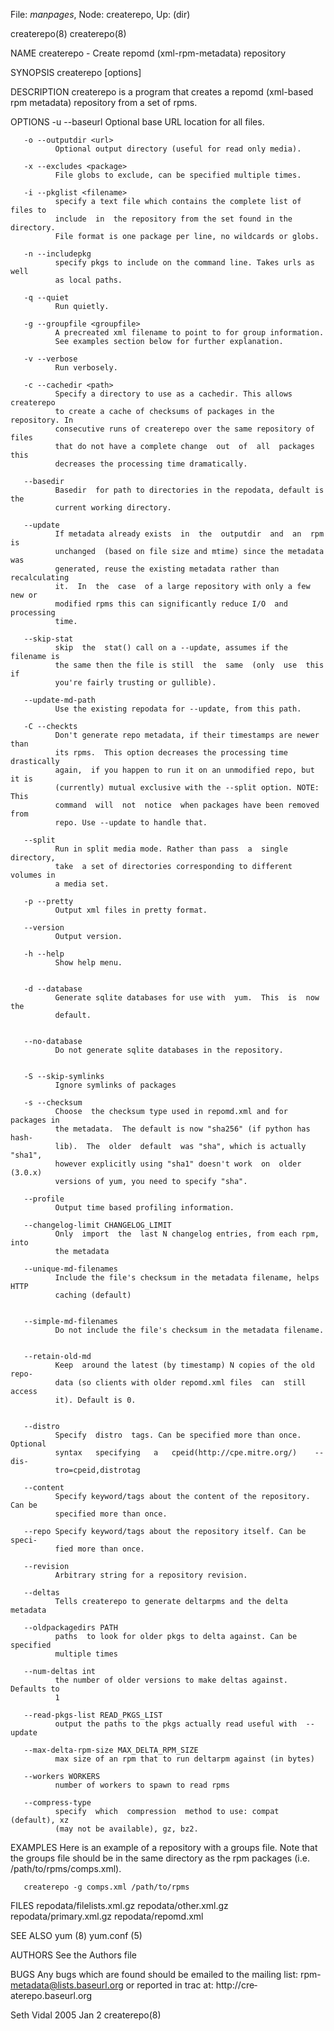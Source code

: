 File: *manpages*,  Node: createrepo,  Up: (dir)

createrepo(8)                                                    createrepo(8)



NAME
       createrepo - Create repomd (xml-rpm-metadata) repository


SYNOPSIS
       createrepo [options] <directory>

DESCRIPTION
       createrepo  is a program that creates a repomd (xml-based rpm metadata)
       repository from a set of rpms.


OPTIONS
       -u --baseurl <url>
              Optional base URL location for all files.

       -o --outputdir <url>
              Optional output directory (useful for read only media).

       -x --excludes <package>
              File globs to exclude, can be specified multiple times.

       -i --pkglist <filename>
              specify a text file which contains the complete list of files to
              include  in  the repository from the set found in the directory.
              File format is one package per line, no wildcards or globs.

       -n --includepkg
              specify pkgs to include on the command line. Takes urls as  well
              as local paths.

       -q --quiet
              Run quietly.

       -g --groupfile <groupfile>
              A precreated xml filename to point to for group information.
              See examples section below for further explanation.

       -v --verbose
              Run verbosely.

       -c --cachedir <path>
              Specify a directory to use as a cachedir. This allows createrepo
              to create a cache of checksums of packages in the repository. In
              consecutive runs of createrepo over the same repository of files
              that do not have a complete change  out  of  all  packages  this
              decreases the processing time dramatically.

       --basedir
              Basedir  for path to directories in the repodata, default is the
              current working directory.

       --update
              If metadata already exists  in  the  outputdir  and  an  rpm  is
              unchanged  (based on file size and mtime) since the metadata was
              generated, reuse the existing metadata rather than recalculating
              it.  In  the  case  of a large repository with only a few new or
              modified rpms this can significantly reduce I/O  and  processing
              time.

       --skip-stat
              skip  the  stat() call on a --update, assumes if the filename is
              the same then the file is still  the  same  (only  use  this  if
              you're fairly trusting or gullible).

       --update-md-path
              Use the existing repodata for --update, from this path.

       -C --checkts
              Don't generate repo metadata, if their timestamps are newer than
              its rpms.  This option decreases the processing time drastically
              again,  if you happen to run it on an unmodified repo, but it is
              (currently) mutual exclusive with the --split option. NOTE: This
              command  will  not  notice  when packages have been removed from
              repo. Use --update to handle that.

       --split
              Run in split media mode. Rather than pass  a  single  directory,
              take  a set of directories corresponding to different volumes in
              a media set.

       -p --pretty
              Output xml files in pretty format.

       --version
              Output version.

       -h --help
              Show help menu.


       -d --database
              Generate sqlite databases for use with  yum.  This  is  now  the
              default.


       --no-database
              Do not generate sqlite databases in the repository.


       -S --skip-symlinks
              Ignore symlinks of packages

       -s --checksum
              Choose  the checksum type used in repomd.xml and for packages in
              the metadata.  The default is now "sha256" (if python has  hash‐
              lib).  The  older  default  was "sha", which is actually "sha1",
              however explicitly using "sha1" doesn't work  on  older  (3.0.x)
              versions of yum, you need to specify "sha".

       --profile
              Output time based profiling information.

       --changelog-limit CHANGELOG_LIMIT
              Only  import  the  last N changelog entries, from each rpm, into
              the metadata

       --unique-md-filenames
              Include the file's checksum in the metadata filename, helps HTTP
              caching (default)


       --simple-md-filenames
              Do not include the file's checksum in the metadata filename.


       --retain-old-md
              Keep  around the latest (by timestamp) N copies of the old repo‐
              data (so clients with older repomd.xml files  can  still  access
              it). Default is 0.


       --distro
              Specify  distro  tags. Can be specified more than once. Optional
              syntax   specifying   a   cpeid(http://cpe.mitre.org/)    --dis‐
              tro=cpeid,distrotag

       --content
              Specify keyword/tags about the content of the repository. Can be
              specified more than once.

       --repo Specify keyword/tags about the repository itself. Can be  speci‐
              fied more than once.

       --revision
              Arbitrary string for a repository revision.

       --deltas
              Tells createrepo to generate deltarpms and the delta metadata

       --oldpackagedirs PATH
              paths  to look for older pkgs to delta against. Can be specified
              multiple times

       --num-deltas int
              the number of older versions to make deltas against. Defaults to
              1

       --read-pkgs-list READ_PKGS_LIST
              output the paths to the pkgs actually read useful with  --update

       --max-delta-rpm-size MAX_DELTA_RPM_SIZE
              max size of an rpm that to run deltarpm against (in bytes)

       --workers WORKERS
              number of workers to spawn to read rpms

       --compress-type
              specify  which  compression  method to use: compat (default), xz
              (may not be available), gz, bz2.

EXAMPLES
       Here is an example of a repository with a groups file.  Note  that  the
       groups  file  should be in the same directory as the rpm packages (i.e.
       /path/to/rpms/comps.xml).

       createrepo -g comps.xml /path/to/rpms


FILES
       repodata/filelists.xml.gz
       repodata/other.xml.gz
       repodata/primary.xml.gz
       repodata/repomd.xml

SEE ALSO
       yum (8) yum.conf (5)


AUTHORS
       See the Authors file


BUGS
       Any bugs which are found should be emailed to the  mailing  list:  rpm-
       metadata@lists.baseurl.org   or   reported   in  trac  at:  http://cre‐
       aterepo.baseurl.org



Seth Vidal                        2005 Jan 2                     createrepo(8)
